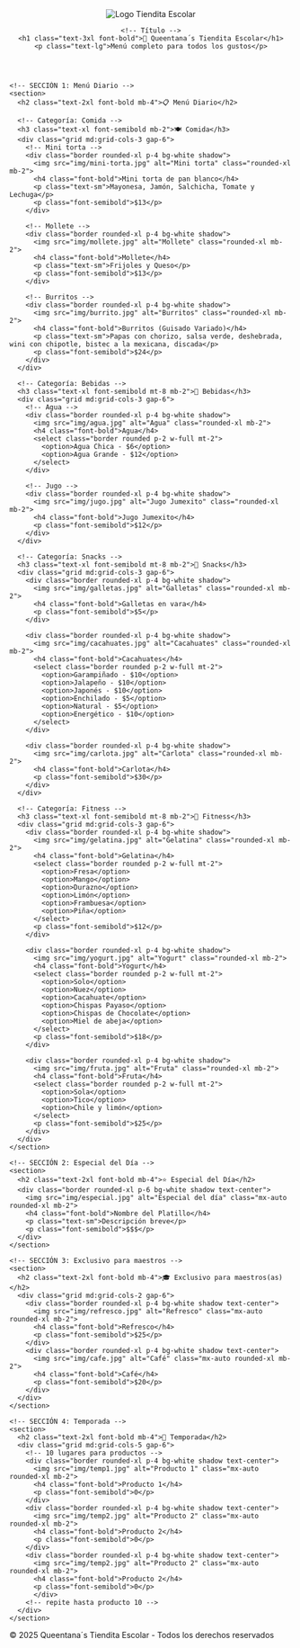<!DOCTYPE html>
<html lang="es">
<head>
  <meta charset="UTF-8">
  <meta name="viewport" content="width=device-width, initial-scale=1.0">
  <title>Queentana´s Tiendita Escolar</title>
  <script src="https://cdn.tailwindcss.com"></script>
</head>
<body class="bg-[#F9F6F0] text-[#1F1F1F]">
  <!-- Encabezado -->
  <header class="bg-[#C69B4B] text-white p-6 text-center shadow-lg">
    <!-- Logo -->
    <img src="img/logo.png" alt="Logo Tiendita Escolar" class="mx-auto mb-4 w-28 h-auto">
    
    <!-- Título -->
    <h1 class="text-3xl font-bold">👑 Queentana´s Tiendita Escolar</h1>
    <p class="text-lg">Menú completo para todos los gustos</p>
  </header>

  <main class="p-6 space-y-12">

    <!-- SECCIÓN 1: Menú Diario -->
    <section>
      <h2 class="text-2xl font-bold mb-4">📋 Menú Diario</h2>
      
      <!-- Categoría: Comida -->
      <h3 class="text-xl font-semibold mb-2">🍽️ Comida</h3>
      <div class="grid md:grid-cols-3 gap-6">
        <!-- Mini torta -->
        <div class="border rounded-xl p-4 bg-white shadow">
          <img src="img/mini-torta.jpg" alt="Mini torta" class="rounded-xl mb-2">
          <h4 class="font-bold">Mini torta de pan blanco</h4>
          <p class="text-sm">Mayonesa, Jamón, Salchicha, Tomate y Lechuga</p>
          <p class="font-semibold">$13</p>
        </div>

        <!-- Mollete -->
        <div class="border rounded-xl p-4 bg-white shadow">
          <img src="img/mollete.jpg" alt="Mollete" class="rounded-xl mb-2">
          <h4 class="font-bold">Mollete</h4>
          <p class="text-sm">Frijoles y Queso</p>
          <p class="font-semibold">$13</p>
        </div>

        <!-- Burritos -->
        <div class="border rounded-xl p-4 bg-white shadow">
          <img src="img/burrito.jpg" alt="Burritos" class="rounded-xl mb-2">
          <h4 class="font-bold">Burritos (Guisado Variado)</h4>
          <p class="text-sm">Papas con chorizo, salsa verde, deshebrada, wini con chipotle, bistec a la mexicana, discada</p>
          <p class="font-semibold">$24</p>
        </div>
      </div>

      <!-- Categoría: Bebidas -->
      <h3 class="text-xl font-semibold mt-8 mb-2">🥤 Bebidas</h3>
      <div class="grid md:grid-cols-3 gap-6">
        <!-- Agua -->
        <div class="border rounded-xl p-4 bg-white shadow">
          <img src="img/agua.jpg" alt="Agua" class="rounded-xl mb-2">
          <h4 class="font-bold">Agua</h4>
          <select class="border rounded p-2 w-full mt-2">
            <option>Agua Chica - $6</option>
            <option>Agua Grande - $12</option>
          </select>
        </div>

        <!-- Jugo -->
        <div class="border rounded-xl p-4 bg-white shadow">
          <img src="img/jugo.jpg" alt="Jugo Jumexito" class="rounded-xl mb-2">
          <h4 class="font-bold">Jugo Jumexito</h4>
          <p class="font-semibold">$12</p>
        </div>
      </div>

      <!-- Categoría: Snacks -->
      <h3 class="text-xl font-semibold mt-8 mb-2">🍪 Snacks</h3>
      <div class="grid md:grid-cols-3 gap-6">
        <div class="border rounded-xl p-4 bg-white shadow">
          <img src="img/galletas.jpg" alt="Galletas" class="rounded-xl mb-2">
          <h4 class="font-bold">Galletas en vara</h4>
          <p class="font-semibold">$5</p>
        </div>

        <div class="border rounded-xl p-4 bg-white shadow">
          <img src="img/cacahuates.jpg" alt="Cacahuates" class="rounded-xl mb-2">
          <h4 class="font-bold">Cacahuates</h4>
          <select class="border rounded p-2 w-full mt-2">
            <option>Garampiñado - $10</option>
            <option>Jalapeño - $10</option>
            <option>Japonés - $10</option>
            <option>Enchilado - $5</option>
            <option>Natural - $5</option>
            <option>Energético - $10</option>
          </select>
        </div>

        <div class="border rounded-xl p-4 bg-white shadow">
          <img src="img/carlota.jpg" alt="Carlota" class="rounded-xl mb-2">
          <h4 class="font-bold">Carlota</h4>
          <p class="font-semibold">$30</p>
        </div>
      </div>

      <!-- Categoría: Fitness -->
      <h3 class="text-xl font-semibold mt-8 mb-2">💪 Fitness</h3>
      <div class="grid md:grid-cols-3 gap-6">
        <div class="border rounded-xl p-4 bg-white shadow">
          <img src="img/gelatina.jpg" alt="Gelatina" class="rounded-xl mb-2">
          <h4 class="font-bold">Gelatina</h4>
          <select class="border rounded p-2 w-full mt-2">
            <option>Fresa</option>
            <option>Mango</option>
            <option>Durazno</option>
            <option>Limón</option>
            <option>Frambuesa</option>
            <option>Piña</option>
          </select>
          <p class="font-semibold">$12</p>
        </div>

        <div class="border rounded-xl p-4 bg-white shadow">
          <img src="img/yogurt.jpg" alt="Yogurt" class="rounded-xl mb-2">
          <h4 class="font-bold">Yogurt</h4>
          <select class="border rounded p-2 w-full mt-2">
            <option>Solo</option>
            <option>Nuez</option>
            <option>Cacahuate</option>
            <option>Chispas Payaso</option>
            <option>Chispas de Chocolate</option>
            <option>Miel de abeja</option>
          </select>
          <p class="font-semibold">$18</p>
        </div>

        <div class="border rounded-xl p-4 bg-white shadow">
          <img src="img/fruta.jpg" alt="Fruta" class="rounded-xl mb-2">
          <h4 class="font-bold">Fruta</h4>
          <select class="border rounded p-2 w-full mt-2">
            <option>Sola</option>
            <option>Tico</option>
            <option>Chile y limón</option>
          </select>
          <p class="font-semibold">$25</p>
        </div>
      </div>
    </section>

    <!-- SECCIÓN 2: Especial del Día -->
    <section>
      <h2 class="text-2xl font-bold mb-4">⭐ Especial del Día</h2>
      <div class="border rounded-xl p-6 bg-white shadow text-center">
        <img src="img/especial.jpg" alt="Especial del día" class="mx-auto rounded-xl mb-2">
        <h4 class="font-bold">Nombre del Platillo</h4>
        <p class="text-sm">Descripción breve</p>
        <p class="font-semibold">$$$</p>
      </div>
    </section>

    <!-- SECCIÓN 3: Exclusivo para maestros -->
    <section>
      <h2 class="text-2xl font-bold mb-4">🎓 Exclusivo para maestros(as)</h2>
      <div class="grid md:grid-cols-2 gap-6">
        <div class="border rounded-xl p-4 bg-white shadow text-center">
          <img src="img/refresco.jpg" alt="Refresco" class="mx-auto rounded-xl mb-2">
          <h4 class="font-bold">Refresco</h4>
          <p class="font-semibold">$25</p>
        </div>
        <div class="border rounded-xl p-4 bg-white shadow text-center">
          <img src="img/cafe.jpg" alt="Café" class="mx-auto rounded-xl mb-2">
          <h4 class="font-bold">Café</h4>
          <p class="font-semibold">$20</p>
        </div>
      </div>
    </section>

    <!-- SECCIÓN 4: Temporada -->
    <section>
      <h2 class="text-2xl font-bold mb-4">🎉 Temporada</h2>
      <div class="grid md:grid-cols-5 gap-6">
        <!-- 10 lugares para productos -->
        <div class="border rounded-xl p-4 bg-white shadow text-center">
          <img src="img/temp1.jpg" alt="Producto 1" class="mx-auto rounded-xl mb-2">
          <h4 class="font-bold">Producto 1</h4>
          <p class="font-semibold">0</p>
        </div>
        <div class="border rounded-xl p-4 bg-white shadow text-center">
          <img src="img/temp2.jpg" alt="Producto 2" class="mx-auto rounded-xl mb-2">
          <h4 class="font-bold">Producto 2</h4>
          <p class="font-semibold">0</p>
        </div>
        <div class="border rounded-xl p-4 bg-white shadow text-center">
          <img src="img/temp2.jpg" alt="Producto 2" class="mx-auto rounded-xl mb-2">
          <h4 class="font-bold">Producto 2</h4>
          <p class="font-semibold">0</p>
          </div>
        <!-- repite hasta producto 10 -->
      </div>
    </section>
  </main>

  <footer class="bg-[#C69B4B] text-white text-center p-4 mt-12">
    <p>&copy; 2025 Queentana´s Tiendita Escolar - Todos los derechos reservados</p>
  </footer>
</body>
</html>
